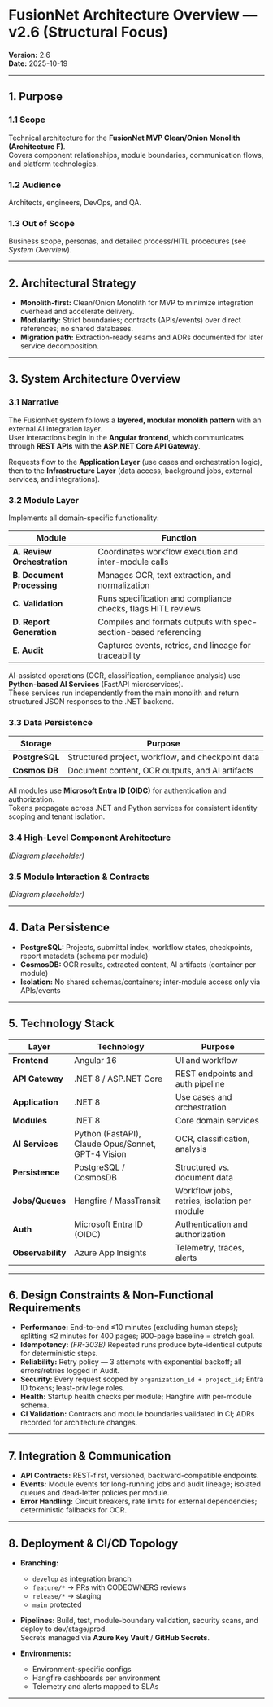 # FusionNet Architecture Overview — v2.6 (Structural Focus)
**Version:** 2.6  
**Date:** 2025-10-19  

---

## 1. Purpose
### 1.1 Scope
Technical architecture for the **FusionNet MVP Clean/Onion Monolith (Architecture F)**.  
Covers component relationships, module boundaries, communication flows, and platform technologies.

### 1.2 Audience
Architects, engineers, DevOps, and QA.

### 1.3 Out of Scope
Business scope, personas, and detailed process/HITL procedures (see *System Overview*).

---

## 2. Architectural Strategy
- **Monolith-first:** Clean/Onion Monolith for MVP to minimize integration overhead and accelerate delivery.  
- **Modularity:** Strict boundaries; contracts (APIs/events) over direct references; no shared databases.  
- **Migration path:** Extraction-ready seams and ADRs documented for later service decomposition.

---

## 3. System Architecture Overview
### 3.1 Narrative
The FusionNet system follows a **layered, modular monolith pattern** with an external AI integration layer.  
User interactions begin in the **Angular frontend**, which communicates through **REST APIs** with the **ASP.NET Core API Gateway**.

Requests flow to the **Application Layer** (use cases and orchestration logic), then to the **Infrastructure Layer** (data access, background jobs, external services, and integrations).

### 3.2 Module Layer
Implements all domain-specific functionality:

| Module | Function |
|---------|-----------|
| **A. Review Orchestration** | Coordinates workflow execution and inter-module calls |
| **B. Document Processing** | Manages OCR, text extraction, and normalization |
| **C. Validation** | Runs specification and compliance checks, flags HITL reviews |
| **D. Report Generation** | Compiles and formats outputs with spec-section-based referencing |
| **E. Audit** | Captures events, retries, and lineage for traceability |

AI-assisted operations (OCR, classification, compliance analysis) use **Python-based AI Services** (FastAPI microservices).  
These services run independently from the main monolith and return structured JSON responses to the .NET backend.

### 3.3 Data Persistence
| Storage | Purpose |
|----------|----------|
| **PostgreSQL** | Structured project, workflow, and checkpoint data |
| **Cosmos DB** | Document content, OCR outputs, and AI artifacts |

All modules use **Microsoft Entra ID (OIDC)** for authentication and authorization.  
Tokens propagate across .NET and Python services for consistent identity scoping and tenant isolation.

### 3.4 High-Level Component Architecture
*(Diagram placeholder)*

### 3.5 Module Interaction & Contracts
*(Diagram placeholder)*

---

## 4. Data Persistence
- **PostgreSQL:** Projects, submittal index, workflow states, checkpoints, report metadata (schema per module)  
- **CosmosDB:** OCR results, extracted content, AI artifacts (container per module)  
- **Isolation:** No shared schemas/containers; inter-module access only via APIs/events  

---

## 5. Technology Stack

| Layer | Technology | Purpose |
|-------|-------------|----------|
| **Frontend** | Angular 16 | UI and workflow |
| **API Gateway** | .NET 8 / ASP.NET Core | REST endpoints and auth pipeline |
| **Application** | .NET 8 | Use cases and orchestration |
| **Modules** | .NET 8 | Core domain services |
| **AI Services** | Python (FastAPI), Claude Opus/Sonnet, GPT-4 Vision | OCR, classification, analysis |
| **Persistence** | PostgreSQL / CosmosDB | Structured vs. document data |
| **Jobs/Queues** | Hangfire / MassTransit | Workflow jobs, retries, isolation per module |
| **Auth** | Microsoft Entra ID (OIDC) | Authentication and authorization |
| **Observability** | Azure App Insights | Telemetry, traces, alerts |

---

## 6. Design Constraints & Non-Functional Requirements
- **Performance:** End-to-end ≤10 minutes (excluding human steps); splitting ≤2 minutes for 400 pages; 900-page baseline = stretch goal.  
- **Idempotency:** *(FR-303B)* Repeated runs produce byte-identical outputs for deterministic steps.  
- **Reliability:** Retry policy — 3 attempts with exponential backoff; all errors/retries logged in Audit.  
- **Security:** Every request scoped by `organization_id + project_id`; Entra ID tokens; least-privilege roles.  
- **Health:** Startup health checks per module; Hangfire with per-module schema.  
- **CI Validation:** Contracts and module boundaries validated in CI; ADRs recorded for architecture changes.

---

## 7. Integration & Communication
- **API Contracts:** REST-first, versioned, backward-compatible endpoints.  
- **Events:** Module events for long-running jobs and audit lineage; isolated queues and dead-letter policies per module.  
- **Error Handling:** Circuit breakers, rate limits for external dependencies; deterministic fallbacks for OCR.

---

## 8. Deployment & CI/CD Topology
- **Branching:**  
  - `develop` as integration branch  
  - `feature/*` → PRs with CODEOWNERS reviews  
  - `release/*` → staging  
  - `main` protected  

- **Pipelines:** Build, test, module-boundary validation, security scans, and deploy to dev/stage/prod.  
  Secrets managed via **Azure Key Vault** / **GitHub Secrets**.

- **Environments:**  
  - Environment-specific configs  
  - Hangfire dashboards per environment  
  - Telemetry and alerts mapped to SLAs  

---
